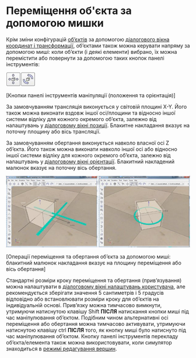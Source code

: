 # Переміщення об'єкта за допомогою мишки #
Крім зміни конфігурацій [об’єктів](https://www.coppeliarobotics.com/helpFiles/en/objects.htm) за допомогою [діалогового вікна координат і трансформації](https://www.coppeliarobotics.com/helpFiles/en/coordinateDialog.htm), об’єктами також можна керувати напряму за допомогою миші: коли об’єкти (і деякі елементи) вибрано, їх можна перемістити або повернути за допомогою таких кнопок панелі інструментів:

![objectMovement1_(1)](objectMovement1_(1).jpg)

[Кнопки панелі інструментів маніпуляції (положення та орієнтація)]

За замовчуванням трансляція виконується у світовій площині X-Y. Його також можна виконати вздовж іншої осі/площини та відносно іншої системи відліку для кожного окремого об’єкта, залежно від налаштувань у [діалоговому вікні позиції](https://www.coppeliarobotics.com/helpFiles/en/positionDialog.htm). Блакитне накладання вказує на поточну площину або вісь трансляції.

За замовчуванням обертання виконується навколо власної осі Z об’єкта. Його також можна виконати навколо іншої осі або відносно іншої системи відліку для кожного окремого об’єкта, залежно від налаштувань у [діалоговому вікні орієнтації](https://www.coppeliarobotics.com/helpFiles/en/orientationDialog.htm). Блакитний накладений малюнок вказує на поточну вісь обертання.

![objectMovement2](objectMovement2.jpg)

[Операції переміщення та обертання об’єкта за допомогою миші: блакитний малюнок накладання вказує на площину переміщення або вісь обертання]

Стандартні розміри кроку переміщення та обертання (прив’язування) можна налаштувати в [діалоговому вікні налаштувань користувача](https://www.coppeliarobotics.com/helpFiles/en/settings.htm), але рекомендується зберігати значення 5 сантиметрів і 5 градусів відповідно або встановлювати розміри кроку для об’єктів на індивідуальній основі. Прив’язку можна тимчасово вимкнути, утримуючи натиснутою клавішу Shift **ПІСЛЯ** натискання кнопки миші під час маніпулювання об’єктом. Подібним чином альтернативні осі переміщення або обертання можна тимчасово активувати, утримуючи натиснутою клавішу ctrl **ПІСЛЯ** того, як кнопку миші було натиснуто під час маніпулювання об’єктом.
Кнопку панелі інструментів перекладу об’єкта/елемента також можна використовувати, коли симулятор знаходиться в [режимі редагування вершин](https://www.coppeliarobotics.com/helpFiles/en/vertexEditMode.htm).

